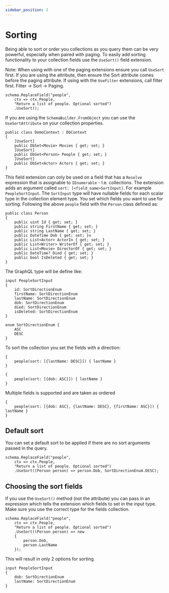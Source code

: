 ```yaml
---
sidebar_position: 2
---
```


# Sorting

Being able to sort or order you collections as you query them can be very powerful, especially when paired with paging. To easily add sorting functionality to your collection fields use the `UseSort()` field extension.

Note: When using with one of the paging extensions ensure you call `UseSort` first. If you are using the attribute, then ensure the Sort attribute comes before the paging attribute. If using with the `UseFilter` extensions, call filter first. Filter -> Sort -> Paging.

```
schema.ReplaceField("people",
    ctx => ctx.People,
    "Return a list of people. Optional sorted")
    .UseSort();
```

If you are using the `SchemaBuilder.FromObject` you can use the `UseSortAttribute` on your collection properties.

```
public class DemoContext : DbContext
{
    [UseSort]
    public DbSet<Movie> Movies { get; set; }
    [UseSort]
    public DbSet<Person> People { get; set; }
    [UseSort]
    public DbSet<Actor> Actors { get; set; }
}
```

This field extension can only be used on a field that has a `Resolve` expression that is assignable to `IEnumerable` - I.e. collections. The extension adds an argument called `sort: [<field_name>SortInput]`. For example `PeopleSortInput`. The `SortInput` type will have nullable fields for each scalar type in the collection element type. You set which fields you want to use for sorting. Following the above `people` field with the `Person` class defined as:

```
public class Person
{
    public uint Id { get; set; }
    public string FirstName { get; set; }
    public string LastName { get; set; }
    public DateTime Dob { get; set; }v
    public List<Actor> ActorIn { get; set; }
    public List<Writer> WriterOf { get; set; }
    public List<Movie> DirectorOf { get; set; }
    public DateTime? Died { get; set; }
    public bool IsDeleted { get; set; }
}
```

The GraphQL type will be define like:

```
input PeopleSortInput
{
	id: SortDirectionEnum
	firstName: SortDirectionEnum
	lastName: SortDirectionEnum
	dob: SortDirectionEnum
	died: SortDirectionEnum
	isDeleted: SortDirectionEnum
}

enum SortDirectionEnum {
	ASC
	DESC
}
```

To sort the collection you set the fields with a direction:

```
{
    people(sort: [{lastName: DESC}]) { lastName }
}

{
    people(sort: [{dob: ASC}]) { lastName }
}
```

Multiple fields is supported and are taken as ordered

```
{
    people(sort: [{dob: ASC}, {lastName: DESC}, {firstName: ASC}]) { lastName }
}
```

## Default sort

You can set a default sort to be applied if there are no sort arguments passed in the query.

```
schema.ReplaceField("people",
    ctx => ctx.People,
    "Return a list of people. Optional sorted")
    .UseSort((Person person) => person.Dob, SortDirectionEnum.DESC);
```

## Choosing the sort fields

If you use the `UseSort()` method (not the attribute) you can pass in an expression which tells the extension which fields to set in the input type. Make sure you use the correct type for the fields collection.

```
schema.ReplaceField("people",
    ctx => ctx.People,
    "Return a list of people. Optional sorted")
    .UseSort((Person person) => new
    {
        person.Dob,
        person.LastName
    });
```

This will result in only 2 options for sorting.

```
input PeopleSortInput
{
	dob: SortDirectionEnum
	lastName: SortDirectionEnum
}
```
